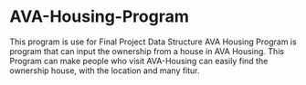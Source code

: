 # AVA-Housing-Program
This program is use for Final Project Data Structure
AVA Housing Program is program that can input the ownership from a house in AVA Housing. This Program can make people who visit AVA-Housing can easily find the ownership house, with the location and many fitur.
